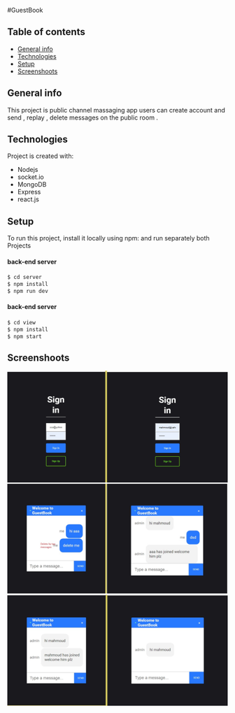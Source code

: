 #GuestBook

## Table of contents
* [General info](#general-info)
* [Technologies](#technologies)
* [Setup](#setup)
* [Screenshoots](#Screenshoots)

## General info
This project is public channel massaging app  users can create account  and  send , replay , delete
messages on the public room  .
	
## Technologies
Project is created with:
* Nodejs
* socket.io
* MongoDB
* Express
* react.js
	
## Setup
To run this project, install it locally using npm:
and run separately both Projects
#### back-end server 
```
$ cd server
$ npm install
$ npm run dev
```

#### back-end server 
```
$ cd view
$ npm install
$ npm start
```
## Screenshoots
![Image description](screenshots/signin.jpg)
![Image description](screenshots/delete.jpg)
![Image description](screenshots/welcome_messages.jpg)